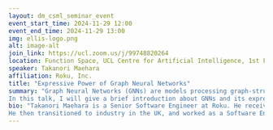 ```yaml
---
layout: dm_csml_seminar_event
event_start_time: 2024-11-29 12:00
event_end_time: 2024-11-29 13:00
img: ellis-logo.png
alt: image-alt
join_link: https://ucl.zoom.us/j/99748820264
location: Function Space, UCL Centre for Artificial Intelligence, 1st Floor, 90 High Holborn, London WC1V 6BH
speaker: Takanori Maehara
affiliation: Roku, Inc.
title: "Expressive Power of Graph Neural Networks"
summary: "Graph Neural Networks (GNNs) are models processing graph-structured data, making them valuable for practical tasks such as spam detection in web graphs, link prediction in social networks, and chemical analysis in molecules. They also attract attention from theoreticians due to their connections with various fields such as graph theory, differential geometry, and signal processing. An important research topic is the Expressive Power of GNNs, which examines what functions these networks can represent and learn.
In this talk, I will give a brief introduction about GNNs and its expressive power. Then, I'll present our recent result revealing the relationship between the GNN architecture and its expressive power in terms of the graph homomorphisms (will appear in NeurIPS'24)."
bio: "Takanori Maehara is a Senior Software Engineer at Roku. He received his PhD from the University of Tokyo in 2012 and worked in Japanese academia 8 years as a Postdoctoral Researcher at the National Institute of Informatics (2012-2015), an Assistant Professor at Shizuoka University (2015-2016), and a Unit Leader at the RIKEN Center for Advanced Intelligence Project (2016-2020).
He then transitioned to industry in the UK, and worked as a Software Engineer at Facebook (2020-2024) before taking on his current role at Roku."
---
```

